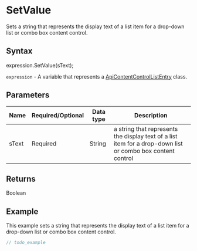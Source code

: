 # SetValue

Sets a string that represents the display text of a list item for a drop-down list or combo box content control.

## Syntax

expression.SetValue(sText);

`expression` - A variable that represents a [ApiContentControlListEntry](../ApiContentControlListEntry.md) class.

## Parameters

| **Name** | **Required/Optional** | **Data type** | **Description** |
| ------------- | ------------- | ------------- | ------------- |
| sText | Required | String | a string that represents the display text of a list item for a drop-down list or combo box content control |

## Returns

Boolean

## Example

This example sets a string that represents the display text of a list item for a drop-down list or combo box content control.

```javascript
// todo_example
```